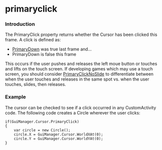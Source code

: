 # primaryclick

### Introduction

The PrimaryClick property returns whether the Cursor has been clicked this frame. A click is defined as:

* [PrimaryDown](../../../../../frb/docs/index.php) was true last frame and...
* PrimaryDown is false this frame

This occurs if the user pushes and releases the left moue button or touches and lifts on the touch screen. If developing games which may use a touch screen, you should consider [PrimaryClickNoSlide](../../../../../frb/docs/index.php) to differentiate between when the user touches and releases in the same spot vs. when the user touches, slides, then releases.

### Example

The cursor can be checked to see if a click occurred in any CustomActivity code. The following code creates a Circle wherever the user clicks:

```lang:c#
if(GuiManager.Cursor.PrimaryClick)
{
    var circle = new Circle();
    circle.X = GuiManager.Cursor.WorldXAt(0);
    circle.Y = GuiManager.Cursor.WorldYAt(0);
}
```



<figure><img src="../../../../../media/2016-01-2017-12-14\_08-49-02-1.gif" alt=""><figcaption></figcaption></figure>


